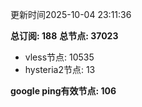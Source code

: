 更新时间2025-10-04 23:11:36

**总订阅: 188**
**总节点: 37023**
- vless节点: 10535
- hysteria2节点: 13

**google ping有效节点: 106**
